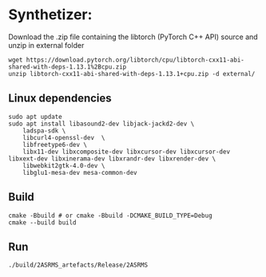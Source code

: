 # Synthetizer:

Download the .zip file containing the libtorch (PyTorch C++ API) source and unzip in external folder

```console
wget https://download.pytorch.org/libtorch/cpu/libtorch-cxx11-abi-shared-with-deps-1.13.1%2Bcpu.zip
unzip libtorch-cxx11-abi-shared-with-deps-1.13.1+cpu.zip -d external/ 
```

## Linux dependencies

```
sudo apt update
sudo apt install libasound2-dev libjack-jackd2-dev \
    ladspa-sdk \
    libcurl4-openssl-dev  \
    libfreetype6-dev \
    libx11-dev libxcomposite-dev libxcursor-dev libxcursor-dev libxext-dev libxinerama-dev libxrandr-dev libxrender-dev \
    libwebkit2gtk-4.0-dev \
    libglu1-mesa-dev mesa-common-dev
```

## Build 
```console
cmake -Bbuild # or cmake -Bbuild -DCMAKE_BUILD_TYPE=Debug
cmake --build build
```

## Run
```console
./build/2ASRMS_artefacts/Release/2ASRMS
```